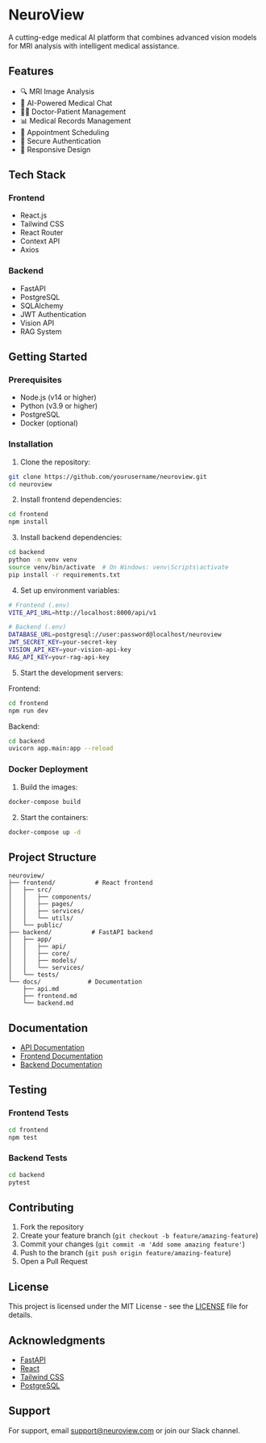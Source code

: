 # NeuroView

A cutting-edge medical AI platform that combines advanced vision models for MRI analysis with intelligent medical assistance.

## Features

- 🔍 MRI Image Analysis
- 💬 AI-Powered Medical Chat
- 👨‍⚕️ Doctor-Patient Management
- 📊 Medical Records Management
- 📅 Appointment Scheduling
- 🔐 Secure Authentication
- 📱 Responsive Design

## Tech Stack

### Frontend
- React.js
- Tailwind CSS
- React Router
- Context API
- Axios

### Backend
- FastAPI
- PostgreSQL
- SQLAlchemy
- JWT Authentication
- Vision API
- RAG System

## Getting Started

### Prerequisites

- Node.js (v14 or higher)
- Python (v3.9 or higher)
- PostgreSQL
- Docker (optional)

### Installation

1. Clone the repository:
```bash
git clone https://github.com/yourusername/neuroview.git
cd neuroview
```

2. Install frontend dependencies:
```bash
cd frontend
npm install
```

3. Install backend dependencies:
```bash
cd backend
python -m venv venv
source venv/bin/activate  # On Windows: venv\Scripts\activate
pip install -r requirements.txt
```

4. Set up environment variables:
```bash
# Frontend (.env)
VITE_API_URL=http://localhost:8000/api/v1

# Backend (.env)
DATABASE_URL=postgresql://user:password@localhost/neuroview
JWT_SECRET_KEY=your-secret-key
VISION_API_KEY=your-vision-api-key
RAG_API_KEY=your-rag-api-key
```

5. Start the development servers:

Frontend:
```bash
cd frontend
npm run dev
```

Backend:
```bash
cd backend
uvicorn app.main:app --reload
```

### Docker Deployment

1. Build the images:
```bash
docker-compose build
```

2. Start the containers:
```bash
docker-compose up -d
```

## Project Structure

```
neuroview/
├── frontend/           # React frontend
│   ├── src/
│   │   ├── components/
│   │   ├── pages/
│   │   ├── services/
│   │   └── utils/
│   └── public/
├── backend/           # FastAPI backend
│   ├── app/
│   │   ├── api/
│   │   ├── core/
│   │   ├── models/
│   │   └── services/
│   └── tests/
└── docs/             # Documentation
    ├── api.md
    ├── frontend.md
    └── backend.md
```

## Documentation

- [API Documentation](docs/api.md)
- [Frontend Documentation](docs/frontend.md)
- [Backend Documentation](docs/backend.md)

## Testing

### Frontend Tests
```bash
cd frontend
npm test
```

### Backend Tests
```bash
cd backend
pytest
```

## Contributing

1. Fork the repository
2. Create your feature branch (`git checkout -b feature/amazing-feature`)
3. Commit your changes (`git commit -m 'Add some amazing feature'`)
4. Push to the branch (`git push origin feature/amazing-feature`)
5. Open a Pull Request

## License

This project is licensed under the MIT License - see the [LICENSE](LICENSE) file for details.

## Acknowledgments

- [FastAPI](https://fastapi.tiangolo.com/)
- [React](https://reactjs.org/)
- [Tailwind CSS](https://tailwindcss.com/)
- [PostgreSQL](https://www.postgresql.org/)

## Support

For support, email support@neuroview.com or join our Slack channel.
